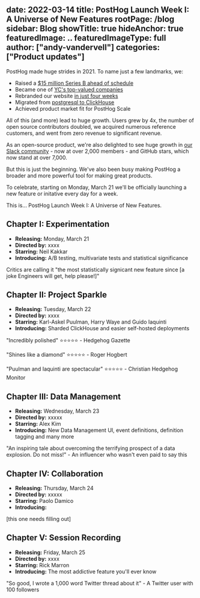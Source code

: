 date: 2022-03-14
title: PostHog Launch Week I: A Universe of New Features
rootPage: /blog
sidebar: Blog
showTitle: true
hideAnchor: true
featuredImage: ..
featuredImageType: full
author: ["andy-vandervell"]
categories: ["Product updates"]
---

PostHog made huge strides in 2021. To name just a few landmarks, we: 

- Raised a [$15 million Series B ahead of schedule](/blog/why-we-raised-a-15m-series-b-ahead-of-schedule)
- Became one of [YC's top-valued companies](/blog/yc-top-companies)
- Rebranded our website [in just four weeks](/blog/postmortem-rebrand)
- Migrated from [postgresql to ClickHouse](/blog/how-we-turned-clickhouse-into-our-eventmansion)
- Achieved product market fit for PostHog Scale

All of this (and more) lead to huge growth. Users grew by 4x, the number of open source contributors doubled, we acquired numerous reference customers, and went from zero revenue to significant revenue.

As an open-source product, we're also delighted to see huge growth in [our Slack community](/slack) - now at over 2,000 members - and GitHub stars, which now stand at over 7,000.

But this is just the beginning. We've also been busy making PostHog a broader and more powerful tool for making great products. 

To celebrate, starting on Monday, March 21 we'll be officially launching a new feature or initative every day for a week.

This is... PostHog Launch Week I: A Universe of New Features.

## Chapter I: Experimentation

- **Releasing:** Monday, March 21
- **Directed by:** xxxx
- **Starring:** Neil Kakkar
- **Introducing:** A/B testing, multivariate tests and statistical significance

Critics are calling it "the most statistically signicant new feature since [a joke Engineers will get, help please!]"

## Chapter II: Project Sparkle

- **Releasing:** Tuesday, March 22
- **Directed by:** xxxx
- **Starring:** Karl-Askel Puulman, Harry Waye and Guido Iaquinti
- **Introducing:** Sharded ClickHouse and easier self-hosted deployments

"Incredibly polished" ⭐️⭐️⭐️⭐️⭐️ - Hedgehog Gazette

"Shines like a diamond" ⭐️⭐️⭐️⭐️⭐️ - Roger Hogbert

"Puulman and Iaquinti are spectacular" ⭐️⭐️⭐️⭐️⭐️ - Christian Hedgehog Monitor

## Chapter III: Data Management

- **Releasing:** Wednesday, March 23
- **Directed by:** xxxxx
- **Starring:** Alex Kim
- **Introducing:** New Data Management UI, event definitions, definition tagging and many more

"An inspiring tale about overcoming the terrifying prospect of a data explosion. Do not miss!" - An influencer who wasn't even paid to say this  

## Chapter IV: Collaboration

- **Releasing:** Thursday, March 24
- **Directed by:** xxxxx
- **Starring:** Paolo Damico
- **Introducing:** 

[this one needs filling out] 

## Chapter V: Session Recording

- **Releasing:** Friday, March 25
- **Directed by:** xxxx
- **Starring:** Rick Marron
- **Introducing:** The most addictive feature you'll ever know

"So good, I wrote a 1,000 word Twitter thread about it" - A Twitter user with 100 followers 